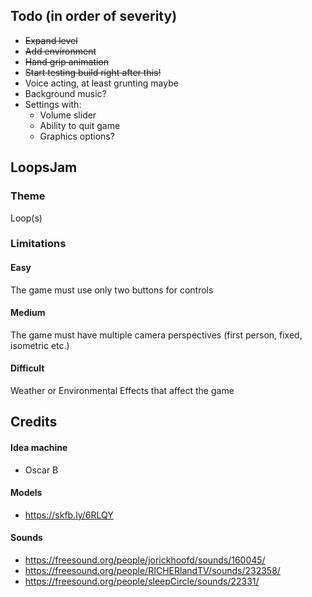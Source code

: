 ## Todo (in order of severity)
- ~~Expand level~~
- ~~Add environment~~
- ~~Hand grip animation~~
- ~~Start testing build right after this!~~
- Voice acting, at least grunting maybe
- Background music?
- Settings with:
  - Volume slider
  - Ability to quit game
  - Graphics options?
## LoopsJam
### Theme
Loop(s)
### Limitations
#### Easy
The game must use only two buttons for controls
#### Medium
The game must have multiple camera perspectives (first person, fixed, isometric etc.)
#### Difficult
Weather or Environmental Effects that affect the game
## Credits
#### Idea machine
- Oscar B
#### Models
- https://skfb.ly/6RLQY
#### Sounds
- https://freesound.org/people/jorickhoofd/sounds/160045/
- https://freesound.org/people/RICHERlandTV/sounds/232358/
- https://freesound.org/people/sleepCircle/sounds/22331/
